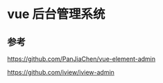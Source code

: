 # vue 后台管理系统

## 参考

https://github.com/PanJiaChen/vue-element-admin

https://github.com/iview/iview-admin